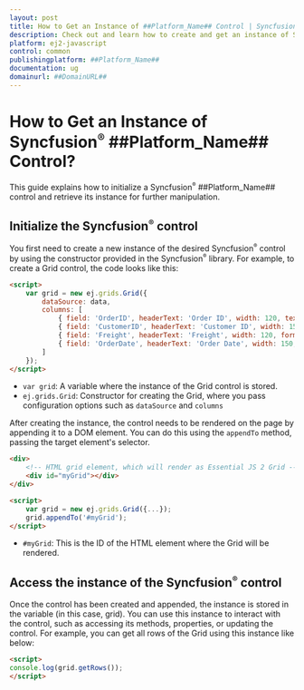 ```yaml
---
layout: post
title: How to Get an Instance of ##Platform_Name## Control | Syncfusion
description: Check out and learn how to create and get an instance of Syncfusion ##Platform_Name## control and more.
platform: ej2-javascript
control: common
publishingplatform: ##Platform_Name##
documentation: ug
domainurl: ##DomainURL##
---
```


# How to Get an Instance of Syncfusion<sup style="font-size:70%">&reg;</sup> ##Platform_Name## Control?

This guide explains how to initialize a Syncfusion<sup style="font-size:70%">&reg;</sup> ##Platform_Name## control and retrieve its instance for further manipulation.

## Initialize the Syncfusion<sup style="font-size:70%">&reg;</sup> control

You first need to create a new instance of the desired Syncfusion<sup style="font-size:70%">&reg;</sup> control by using the constructor provided in the Syncfusion<sup style="font-size:70%">&reg;</sup> library. For example, to create a Grid control, the code looks like this:

```html
<script>
    var grid = new ej.grids.Grid({
        dataSource: data,
        columns: [
            { field: 'OrderID', headerText: 'Order ID', width: 120, textAlign: 'Right' },
            { field: 'CustomerID', headerText: 'Customer ID', width: 150 },
            { field: 'Freight', headerText: 'Freight', width: 120, format: 'C2', textAlign: 'Right' },
            { field: 'OrderDate', headerText: 'Order Date', width: 150, format: 'yMd' }
        ]
    });
</script>
```
* `var grid`: A variable where the instance of the Grid control is stored.
* `ej.grids.Grid`: Constructor for creating the Grid, where you pass configuration options such as `dataSource` and `columns`

After creating the instance, the control needs to be rendered on the page by appending it to a DOM element. You can do this using the `appendTo` method, passing the target element's selector.

```html
<div>
    <!-- HTML grid element, which will render as Essential JS 2 Grid -->
    <div id="myGrid"></div>
</div>

<script>
    var grid = new ej.grids.Grid({...});
    grid.appendTo('#myGrid');
</script>
```
* `#myGrid`: This is the ID of the HTML element where the Grid will be rendered.

## Access the instance of the Syncfusion<sup style="font-size:70%">&reg;</sup> control

Once the control has been created and appended, the instance is stored in the variable (in this case, grid). You can use this instance to interact with the control, such as accessing its methods, properties, or updating the control. For example, you can get all rows of the Grid using this instance like below:

```html
<script>
console.log(grid.getRows());
</script>
```
